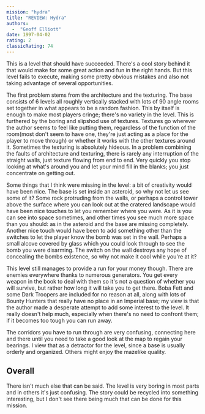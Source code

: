 ```yaml
---
mission: "hydra"
title: "REVIEW: Hydra"
authors: 
  -  "Geoff Elliott"
date: 1997-04-02
rating: 2
classicRating: 74
---
```


This is a level that should have succeeded. There's a cool story behind it that would make for some great action and fun in the right hands. But this level fails to execute, making some pretty obvious mistakes and also not taking advantage of several opportunities.

The first problem stems from the architecture and the texturing. The base consists of 6 levels all roughly vertically stacked with lots of 90 angle rooms set together in what appears to be a random fashion. This by itself is enough to make most players cringe; there's no variety in the level. This is furthered by the boring and slipshod use of textures. Textures go wherever the author seems to feel like putting them, regardless of the function of the room(most don't seem to have one, they're just acting as a place for the player to move through) or whether it works with the other textures around it. Sometimes the texturing is absolutely hideous. In a problem combining the faults of architecture and texturing, there is rarely any interruption of the straight walls, just texture flowing from end to end. Very quickly you stop looking at what's around you and let your mind fill in the blanks; you just concentrate on getting out.

Some things that I think were missing in the level: a bit of creativity would have been nice. The base is set inside an asteroid, so why not let us see some of it? Some rock protruding from the walls, or perhaps a control tower above the surface where you can look out at the cratered landscape would have been nice touches to let you remember where you were. As it is you can see into space sometimes, and other times you see much more space than you should: as in the asteroid and the base are missing completely. Another nice touch would have been to add something other than the switches to let the player know the bomb was set in the wall. Perhaps a small alcove covered by glass which you could look through to see the bomb you were disarming. The switch on the wall destroys any hope of concealing the bombs existence, so why not make it cool while you're at it?

This level still manages to provide a run for your money though. There are enemies everywhere thanks to numerous generators. You get every weapon in the book to deal with them so it's not a question of whether you will survive, but rather how long it will take you to get there. Boba Fett and some Dark Troopers are included for no reason at all, along with lots of Bounty Hunters that really have no place in an Imperial base; my view is that the author made a desperate attempt to add some interest to the level. It really doesn't help much, especially when there's no need to confront them; if it becomes too tough you can run away.

The corridors you have to run through are very confusing, connecting here and there until you need to take a good look at the map to regain your bearings. I view that as a detractor for the level, since a base is usually orderly and organized. Others might enjoy the mazelike quality.

## Overall

There isn't much else that can be said. The level is very boring in most parts and in others it's just confusing. The story could be recycled into something interesting, but I don't see there being much that can be done for this mission.

